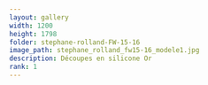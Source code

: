 ```yaml
---
layout: gallery
width: 1200
height: 1798
folder: stephane-rolland-FW-15-16
image_path: stephane_rolland_fw15-16_modele1.jpg
description: Découpes en silicone Or
rank: 1
---
```

